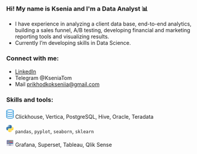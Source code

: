 ### Hi! My name is Ksenia and I'm a Data Analyst :bar_chart:
- I have experience in analyzing a client data base, end-to-end analytics, building a sales funnel, A/B testing, developing financial and marketing reporting tools and visualizing results. 
- Currently I’m developing skills in Data Science. 

### Connect with me:

- [LinkedIn](https://www.linkedin.com/in/kvprikhodko/)
- Telegram @KseniaTom
- Mail prikhodkokseniia@gmail.com

### Skills and tools:

<img src="https://github.com/kvprikhodko/kvprikhodko/blob/main/db.png" width="20">  Clickhouse, Vertica, PostgreSQL, Hive, Oracle, Teradata


<img src="https://github.com/kvprikhodko/kvprikhodko/blob/main/py.png" width="20">  `pandas`, `pyplot`, `seaborn`, `sklearn`


<img src="https://github.com/kvprikhodko/kvprikhodko/blob/main/dsb.png" width="20">  Grafana, Superset, Tableau, Qlik Sense
